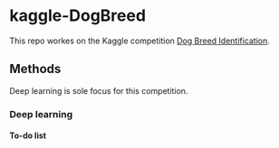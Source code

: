 # kaggle-DogBreed

This repo workes on the Kaggle competition [Dog Breed Identification](https://www.kaggle.com/c/dog-breed-identification/).

## Methods
Deep learning is sole focus for this competition.

### Deep learning


#### To-do list
